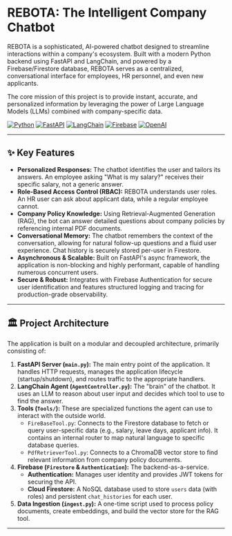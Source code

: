 # REBOTA: The Intelligent Company Chatbot

REBOTA is a sophisticated, AI-powered chatbot designed to streamline interactions within a company's ecosystem. Built with a modern Python backend using FastAPI and LangChain, and powered by a Firebase/Firestore database, REBOTA serves as a centralized, conversational interface for employees, HR personnel, and even new applicants.

The core mission of this project is to provide instant, accurate, and personalized information by leveraging the power of Large Language Models (LLMs) combined with company-specific data.

[![Python](https://img.shields.io/badge/Python-3.10+-blue?style=for-the-badge&logo=python)](https://www.python.org/)
[![FastAPI](https://img.shields.io/badge/FastAPI-0.104+-009688?style=for-the-badge&logo=fastapi)](https://fastapi.tiangolo.com/)
[![LangChain](https://img.shields.io/badge/LangChain-0.1+-339943?style=for-the-badge)](https://www.langchain.com/)
[![Firebase](https://img.shields.io/badge/Firebase-12.0+-FFCA28?style=for-the-badge&logo=firebase)](https://firebase.google.com/)
[![OpenAI](https://img.shields.io/badge/OpenAI-GPT_Models-4A90E2?style=for-the-badge&logo=openai)](https://openai.com/)

---

## ✨ Key Features

-   **Personalized Responses:** The chatbot identifies the user and tailors its answers. An employee asking "What is my salary?" receives their specific salary, not a generic answer.
-   **Role-Based Access Control (RBAC):** REBOTA understands user roles. An HR user can ask about applicant data, while a regular employee cannot.
-   **Company Policy Knowledge:** Using Retrieval-Augmented Generation (RAG), the bot can answer detailed questions about company policies by referencing internal PDF documents.
-   **Conversational Memory:** The chatbot remembers the context of the conversation, allowing for natural follow-up questions and a fluid user experience. Chat history is securely stored per-user in Firestore.
-   **Asynchronous & Scalable:** Built on FastAPI's async framework, the application is non-blocking and highly performant, capable of handling numerous concurrent users.
-   **Secure & Robust:** Integrates with Firebase Authentication for secure user identification and features structured logging and tracing for production-grade observability.

---

## 🏛️ Project Architecture

The application is built on a modular and decoupled architecture, primarily consisting of:

1.  **FastAPI Server (`main.py`):** The main entry point of the application. It handles HTTP requests, manages the application lifecycle (startup/shutdown), and routes traffic to the appropriate handlers.
2.  **LangChain Agent (`AgentController.py`):** The "brain" of the chatbot. It uses an LLM to reason about user input and decides which tool to use to find the answer.
3.  **Tools (`Tools/`):** These are specialized functions the agent can use to interact with the outside world.
    -   `FireBaseTool.py`: Connects to the Firestore database to fetch or query user-specific data (e.g., salary, leave days, applicant info). It contains an internal router to map natural language to specific database queries.
    -   `PdfRetrieverTool.py`: Connects to a ChromaDB vector store to find relevant information from company policy documents.
4.  **Firebase (`Firestore` & `Authentication`):** The backend-as-a-service.
    -   **Authentication:** Manages user identity and provides JWT tokens for securing the API.
    -   **Cloud Firestore:** A NoSQL database used to store `users` data (with roles) and persistent `chat_histories` for each user.
5.  **Data Ingestion (`ingest.py`):** A one-time script used to process policy documents, create embeddings, and build the vector store for the RAG tool.


---
